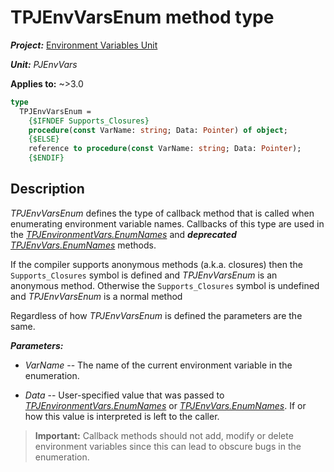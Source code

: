 # TPJEnvVarsEnum method type

***Project:*** [Environment Variables Unit](../API.md)

***Unit:*** _PJEnvVars_

**Applies to:** ~>3.0

```pascal
type
  TPJEnvVarsEnum =
    {$IFNDEF Supports_Closures}
    procedure(const VarName: string; Data: Pointer) of object;
    {$ELSE}
    reference to procedure(const VarName: string; Data: Pointer);
    {$ENDIF}
```

## Description

_TPJEnvVarsEnum_ defines the type of callback method that is called when enumerating environment variable names. Callbacks of this type are used in the [_TPJEnvironmentVars.EnumNames_](./TPJEnvironmentVars-EnumNames.md) and ***deprecated*** [_TPJEnvVars.EnumNames_](./TPJEnvVars-EnumNames.md) methods.

If the compiler supports anonymous methods (a.k.a. closures) then the `Supports_Closures` symbol is defined and _TPJEnvVarsEnum_ is an anonymous method. Otherwise the `Supports_Closures` symbol is undefined and _TPJEnvVarsEnum_ is a normal method

Regardless of how _TPJEnvVarsEnum_ is defined the parameters are the same.

***Parameters:***

* _VarName_ -- The name of the current environment variable in the enumeration.

* _Data_ -- User-specified value that was passed to [_TPJEnvironmentVars.EnumNames_](./TPJEnvironmentVars-EnumNames.md) or [_TPJEnvVars.EnumNames_](./TPJEnvVars-EnumNames.md). If or how this value is interpreted is left to the caller.

> **Important:** Callback methods should not add, modify or delete environment variables since this can lead to obscure bugs in the enumeration.
